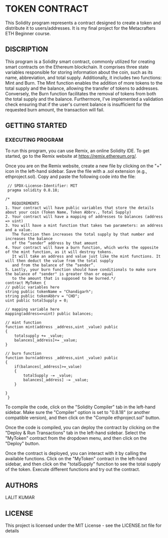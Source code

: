 # TOKEN CONTRACT
This Solidity program represents a contract designed to create a token and distribute it to users/addresses. It is my final project for the Metacrafters ETH Beginner course.
## DISCRIPTION 
This program is a Solidity smart contract, commonly utilized for creating smart contracts on the Ethereum blockchain. It comprises three state variables responsible for storing information about the coin, such as its name, abbreviation, and total supply. Additionally, it includes two functions: Mint and Burn. The Mint function enables the addition of more tokens to the total supply and the balance, allowing the transfer of tokens to addresses. Conversely, the Burn function facilitates the removal of tokens from both the total supply and the balance. Furthermore, I've implemented a validation check ensuring that if the user's current balance is insufficient for the requested burn amount, the transaction will fail.
## GETTING STARTED 
### EXECUTING PROGRAM

To run this program, you can use Remix, an online Solidity IDE. To get started, go to the Remix website at https://remix.ethereum.org/.

Once you are on the Remix website, create a new file by clicking on the "+" icon in the left-hand sidebar. Save the file with a .sol extension (e.g., ethproject.sol). Copy and paste the following code into the file:


     // SPDX-License-Identifier: MIT
     pragma solidity 0.8.18;
     
    /*
       REQUIREMENTS
    1. Your contract will have public variables that store the details about your coin (Token Name, Token Abbrv., Total Supply)
    2. Your contract will have a mapping of addresses to balances (address => uint)
    3. You will have a mint function that takes two parameters: an address and a value. 
       The function then increases the total supply by that number and increases the balance 
       of the “sender” address by that amount
    4. Your contract will have a burn function, which works the opposite of the mint function, as it will destroy tokens. 
       It will take an address and value just like the mint functions. It will then deduct the value from the total supply 
       and from the balance of the “sender”.
    5. Lastly, your burn function should have conditionals to make sure the balance of "sender" is greater than or equal 
       to the amount that is supposed to be burned.*/
    contract MyToken {
    // public variables here
    string public tokenName = "Chandigarh";
    string public tokenAbbrv = "CHD";
    uint public totalSupply = 0;

    // mapping variable here
    mapping(address=>uint) public balances;

    // mint function
    function mint(address _address,uint _value) public
    {
        totalsupply += _value;
        balances[_address]+= _value;
    }

    // burn function
    function burn(address _address,uint _value) public
    {
        if(balances[_address]>=_value)
        {
            totalSupply -= _value;
            balances[_address] -= _value;
        }
      
    }
     }



To compile the code, click on the "Solidity Compiler" tab in the left-hand sidebar. Make sure the "Compiler" option is set to "0.8.18" (or another compatible version), and then click on the "Compile ethproject.sol" button.

Once the code is compiled, you can deploy the contract by clicking on the "Deploy & Run Transactions" tab in the left-hand sidebar. Select the "MyToken" contract from the dropdown menu, and then click on the "Deploy" button.

Once the contract is deployed, you can interact with it by calling the available functions. Click on the "MyToken" contract in the left-hand sidebar, and then click on the "totalSupply" function to see the total supply of the token. Execute different functions and try out the contract.
## AUTHORS 
LALIT KUMAR
## LICENSE 
This project is licensed under the MIT License - see the LICENSE.txt file for details

